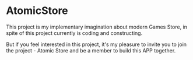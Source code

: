 # AtomicStore

This project is my implementary imagination about modern Games Store, in spite of this project currently is coding and constructing.

But if you feel interested in this project, it's my pleasure to invite you to join the project - Atomic Store and be a member to build this APP together.
